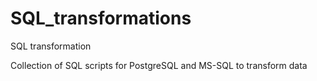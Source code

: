 # SQL_transformations
SQL transformation

Collection of SQL scripts for PostgreSQL and MS-SQL to transform data 
